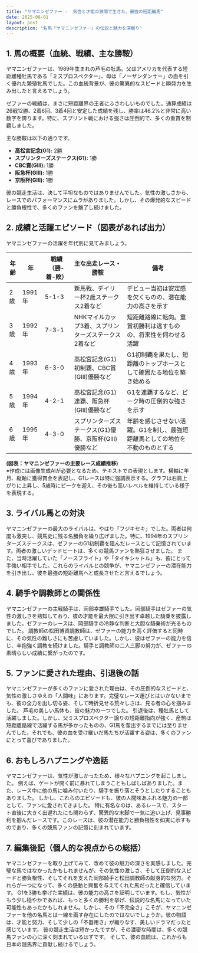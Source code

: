 ```yaml
---
title: "ヤマニンゼファー -  気性と才能の狭間で生きた、最強の短距離馬"
date: 2025-08-01
layout: post
description: "名馬『ヤマニンゼファー』の伝説と魅力を深堀り"
---
```


## 1. 馬の概要（血統、戦績、主な勝鞍）

ヤマニンゼファーは、1989年生まれの芦毛の牡馬。父はアメリカを代表する短距離種牡馬である「ミスプロスペクター」、母は「ノーザンダンサー」の血を引く優れた繁殖牝馬でした。この血統背景が、彼の驚異的なスピードと瞬発力を生み出したと言えるでしょう。  

ゼファーの戦績は、まさに短距離界の王者にふさわしいものでした。通算成績は26戦12勝、2着6回、3着4回と安定した成績を残し、勝率は46.2%と非常に高い数字を誇ります。特に、スプリント戦における強さは圧倒的で、多くの重賞を制覇しました。

主な勝鞍は以下の通りです。

* **高松宮記念(G1):** 2勝
* **スプリンターズステークス(G1):** 1勝
* **CBC賞(GIII):** 1勝
* **阪急杯(GIII):** 1勝
* **京阪杯(GIII):** 1勝


彼の競走生活は、決して平坦なものではありませんでした。気性の激しさから、レースでのパフォーマンスにムラがありました。しかし、その爆発的なスピードと勝負根性で、多くのファンを魅了し続けました。


## 2. 成績と活躍エピソード（図表があれば出力）

ヤマニンゼファーの活躍を年代別に見てみましょう。

| 年齢 | 年 | 戦績（勝-着-敗） | 主な出走レース・勝鞍 | 備考 |
|---|---|---|---|---|
| 2歳 | 1991年 | 5-1-3 | 新馬戦、デイリー杯2歳ステークス2着など |  デビュー当初は安定感を欠くものの、潜在能力の高さを示す |
| 3歳 | 1992年 | 7-3-1 |  NHKマイルカップ3着、スプリンターズステークス2着など |  短距離路線に転向。重賞初勝利は逃すものの、将来性を伺わせる活躍 |
| 4歳 | 1993年 | 6-3-0 | 高松宮記念(G1)初制覇、CBC賞(GIII)優勝など |  G1初制覇を果たし、短距離のトップホースとして確固たる地位を築き始める |
| 5歳 | 1994年 | 4-2-1 | 高松宮記念(G1)連覇、阪急杯(GIII)優勝など |  G1を連覇するなど、ピーク時の圧倒的な強さを示す |
| 6歳 | 1995年 | 4-3-0 | スプリンターズステークス(G1)優勝、京阪杯(GIII)優勝など |  年齢を感じさせない活躍。G1を制し、最強短距離馬としての地位を不動のものとする |


**(図表：ヤマニンゼファーの主要レース成績推移)**  
※作成には画像生成AIが必要となるため、テキストでの表現とします。横軸に年月、縦軸に獲得賞金を表記し、G1レースは特に強調表示する。グラフは右肩上がりに上昇し、5歳時にピークを迎え、その後も高いレベルを維持している様子を表現する。


## 3. ライバル馬との対決

ヤマニンゼファーの最大のライバルは、やはり「フジキセキ」でした。両者は何度も激突し、競馬史に残る名勝負を繰り広げました。特に、1994年のスプリンターズステークスは、ゼファーのG1初制覇を阻んだレースとして記憶されています。両者の激しいデッドヒートは、多くの競馬ファンを熱狂させました。  また、当時活躍していた「ノースフライト」や「タイキシャトル」も、彼にとって手強い相手でした。これらのライバルとの競争が、ヤマニンゼファーの潜在能力を引き出し、彼を最強の短距離馬へと成長させたと言えるでしょう。


## 4. 騎手や調教師との関係性

ヤマニンゼファーの主戦騎手は、岡部幸雄騎手でした。岡部騎手はゼファーの気性の激しさを熟知しており、彼の才能を最大限に引き出す卓越した騎乗を披露しました。ゼファーのレースは、岡部騎手の冷静な判断と大胆な騎乗術が光るものでした。  調教師の松田博資調教師は、ゼファーの能力を高く評価すると同時に、その気性の難しさにも苦慮していました。しかし、彼はゼファーの能力を信じ、辛抱強く調教を続けました。騎手と調教師の二人三脚の努力が、ゼファーの素晴らしい成績に繋がったのです。


## 5. ファンに愛された理由、引退後の話

ヤマニンゼファーが多くのファンに愛された理由は、その圧倒的なスピードと、気性の激しさゆえの「人間味」にあります。完璧なレース運びとはいかないまでも、彼の全力を出し切る姿、そして時折見せる荒々しさは、見る者の心を掴みました。  芦毛の美しい馬体も、彼の魅力の一つでした。  引退後は、種牡馬として活躍しました。しかし、父ミスプロスペクター譲りの短距離指向が強く、産駒は短距離路線で活躍する馬が多かったものの、G1馬を輩出するまでには至りませんでした。それでも、彼の血を受け継いだ馬たちが活躍する姿は、多くのファンにとって喜びでありました。


## 6. おもしろハプニングや逸話

ヤマニンゼファーは、気性が激しかったため、様々なハプニングを起こしました。  例えば、ゲートが開く前に暴れてしまうこともしばしばありました。また、レース中に他の馬に噛み付いたり、騎手を振り落とそうとしたりすることもありました。  しかし、これらのエピソードも、彼の人間味あふれる魅力の一部として、ファンに愛されてきました。  特に有名なのは、あるレースで、スタート直後に大きく出遅れたにも関わらず、驚異的な末脚で一気に追い上げ、見事勝利を掴んだレースです。このレースは、彼の潜在能力と勝負根性を如実に示すものであり、多くの競馬ファンの記憶に刻まれています。


## 7. 編集後記（個人的な視点からの総括）

ヤマニンゼファーを取り上げてみて、改めて彼の魅力の深さを実感しました。完璧な馬ではなかったかもしれませんが、その気性の激しさ、そして圧倒的なスピードと勝負根性、そしてそれを支えた岡部騎手と松田調教師の献身的な努力。それらが一つになって、多くの感動と興奮を与えてくれた馬だったと確信しています。  G1を3勝も挙げた実績は、彼の能力の高さを証明しています。もし、気性がもう少し穏やかであれば、もっと多くの勝利を挙げ、伝説的な名馬になっていた可能性もあったかもしれません。しかし、その「不完全さ」こそが、ヤマニンゼファーを他の名馬とは一線を画す存在にしたのではないでしょうか。彼の物語は、才能と努力、そして少しの「不器用さ」が織りなす、美しいドラマだったと感じています。  彼の競走生活は短かったですが、その濃密な時間は、多くの競馬ファンの心に深く刻まれているはずです。  そして、彼の血統は、これからも日本の競馬界に貢献し続けるでしょう。
